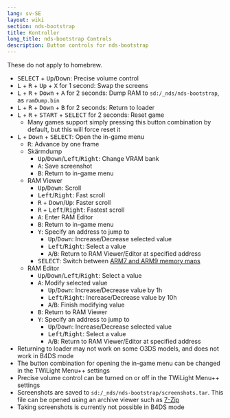```yaml
---
lang: sv-SE
layout: wiki
section: nds-bootstrap
title: Kontroller
long_title: nds-bootstrap Controls
description: Button controls for nds-bootstrap
---
```


These do not apply to homebrew.
- <kbd>SELECT</kbd> + <kbd>Up</kbd>/<kbd>Down</kbd>: Precise volume control
- <kbd class="l">L</kbd> + <kbd class="r">R</kbd> + <kbd>Up</kbd> + <kbd class="face">X</kbd> for 1 second: Swap the screens
- <kbd class="l">L</kbd> + <kbd class="r">R</kbd> + <kbd>Down</kbd> + <kbd class="face">A</kbd> for 2 seconds: Dump RAM to `sd:/_nds/nds-bootstrap`, as `ramDump.bin`
- <kbd class="l">L</kbd> + <kbd class="r">R</kbd> + <kbd>Down</kbd> + <kbd class="face">B</kbd> for 2 seconds: Return to loader
- <kbd class="l">L</kbd> + <kbd class="r">R</kbd> + <kbd>START</kbd> + <kbd>SELECT</kbd> for 2 seconds: Reset game
  - Many games support simply pressing this button combination by default, but this will force reset it
- <kbd class="l">L</kbd> + <kbd>Down</kbd> + <kbd>SELECT</kbd>: Open the in-game menu
   - <kbd class="r">R</kbd>: Advance by one frame
   - Skärmdump
      - <kbd>Up</kbd>/<kbd>Down</kbd>/<kbd>Left</kbd>/<kbd>Right</kbd>: Change VRAM bank
      - <kbd class="face">A</kbd>: Save screenshot
      - <kbd class="face">B</kbd>: Return to in-game menu
   - RAM Viewer
      - <kbd>Up</kbd>/<kbd>Down</kbd>: Scroll
      - <kbd>Left</kbd>/<kbd>Right</kbd>: Fast scroll
      - <kbd class="r">R</kbd> + <kbd>Down</kbd>/<kbd>Up</kbd>: Faster scroll
      - <kbd class="r">R</kbd> + <kbd>Left</kbd>/<kbd>Right</kbd>: Fastest scroll
      - <kbd class="face">A</kbd>: Enter RAM Editor
      - <kbd class="face">B</kbd>: Return to in-game menu
      - <kbd class="face">Y</kbd>: Specify an address to jump to
        - <kbd>Up</kbd>/<kbd>Down</kbd>: Increase/Decrease selected value
        - <kbd>Left</kbd>/<kbd>Right</kbd>: Select a value
        - <kbd class="face">A</kbd>/<kbd class="face">B</kbd>: Return to RAM Viewer/Editor at specified address
      - <kbd>SELECT</kbd>: Switch between [ARM7 and ARM9 memory maps](https://problemkaputt.de/gbatek-ds-memory-maps.htm)
   - RAM Editor
      - <kbd>Up</kbd>/<kbd>Down</kbd>/<kbd>Left</kbd>/<kbd>Right</kbd>: Select a value
      - <kbd class="face">A</kbd>: Modify selected value
         - <kbd>Up</kbd>/<kbd>Down</kbd>: Increase/Decrease value by 1h
         - <kbd>Left</kbd>/<kbd>Right</kbd>: Increase/Decrease value by 10h
         - <kbd class="face">A</kbd>/<kbd class="face">B</kbd>: Finish modifying value
      - <kbd class="face">B</kbd>: Return to RAM Viewer
      - <kbd class="face">Y</kbd>: Specify an address to jump to
        - <kbd>Up</kbd>/<kbd>Down</kbd>: Increase/Decrease selected value
        - <kbd>Left</kbd>/<kbd>Right</kbd>: Select a value
        - <kbd class="face">A</kbd>/<kbd class="face">B</kbd>: Return to RAM Viewer/Editor at specified address
- Returning to loader may not work on some O3DS models, and does not work in B4DS mode
- The button combination for opening the in-game menu can be changed in the TWiLight Menu++ settings
- Precise volume control can be turned on or off in the TWiLight Menu++ settings
- Screenshots are saved to `sd:/_nds/nds-bootstrap/screenshots.tar`. This file can be opened using an archive viewer such as [7-Zip](https://www.7-zip.org/)
- Taking screenshots is currently not possible in B4DS mode
